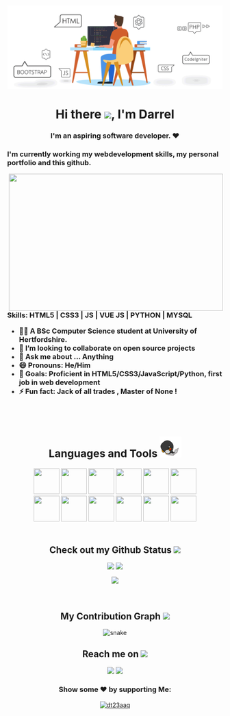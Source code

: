 [![MasterHead](https://raw.githubusercontent.com/cadetCoder/cadetCoder/main/GIFs/web_development.gif)](https://dtoledo-portfolio.vercel.app)

<!-- https://pbs.twimg.com/profile_banners/1698096276/1620509782/1500x500 -->
<!-- https://jusmarktech.com/public/a/images/pages/web_development.gif this is another nice gif image--> 
<!--  <p align="center">

<img src="https://badges.pufler.dev/visits/cadetCoder/cadetCoder"/>
<img src="https://badges.pufler.dev/years/cadetCoder"/>
<img src="https://badges.pufler.dev/repos/cadetCoder"/>
<img src="https://badges.pufler.dev/commits/monthly/CadetCoder" /> 

</p> -->

<h1 align="center"> Hi there <img src="https://github.com/dt23aaq/dt23aaq/blob/main/GIFs/Hi.gif" width="15px">, I'm Darrel </h1>
<h3 align="center"> I'm an aspiring software developer. ❤<h3>

I'm currently working my webdevelopment skills, my personal portfolio and this github.

<img align="right" width="500" height="320" src="https://i.pinimg.com/originals/47/f0/34/47f0342cec72b800463bf003eac1257e.gif">

Skills: HTML5 | CSS3 | JS | VUE JS | PYTHON | MYSQL

<!-- - 🔭  I’m currently improving on my [personal portfolio](https://dtoledo-portfolio.vercel.app) -->
<!-- - 🌱  I’m currently learning CS50: Introduction to Computer Science. -->
- 🧑‍🎓  A BSc Computer Science student at University of Hertfordshire.
- 👯  I’m looking to collaborate on open source projects
- 💬  Ask me about ... Anything
- 😄  Pronouns: He/Him
- 🥅  Goals: Proficient in HTML5/CSS3/JavaScript/Python, first job in web development
- ⚡   Fun fact: Jack of all trades , Master of None !
<br />
<br />

<div align="center">

<h2 align="center">Languages and Tools <img src="https://github.com/cadetCoder/cadetCoder/blob/main/GIFs/laptop.gif" width="50"></h2>  
<img src="https://github.com/dt23aaq/dt23aaq/blob/main/logos/vue.png?raw=true" height="60" width="60">
<img src="https://github.com/dt23aaq/dt23aaq/blob/main/logos/JS.png?raw=true" height="60" width="60">
<img src="https://github.com/dt23aaq/dt23aaq/blob/main/logos/css.png?raw=true" height="60" width="60">
<img src="https://github.com/dt23aaq/dt23aaq/blob/main/logos/html.png?raw=true" height="60" width="60">
<img src="https://github.com/v/dt23aaq/blob/main/logos/node.png?raw=true" height="60" width="60">
<img src="https://github.com/dt23aaq/dt23aaq/blob/main/logos/vuetify.png?raw=true" height="60" width="60">

<br>

<img src="https://github.com/dt23aaq/dt23aaq/blob/main/logos/postgres.png?raw=true" height="60" width="60">
<img src="https://github.com/dt23aaq/dt23aaq/blob/main/logos/mongodb.png?raw=true" height="60" width="60">
<img src="https://github.com/dt23aaq/dt23aaq/blob/main/logos/git.png?raw=true" height="60" width="60">
<img src="https://github.com/dt23aaq/dt23aaq/blob/main/logos/vs.png?raw=true" height="60" width="60">
<img src="https://github.com/dt23aaq/dt23aaq/blob/main/logos/bootstrap.png?raw=true" height="60" width="60">
<img src="https://github.com/dt23aaq/dt23aaq/blob/main/logos/sql.png?raw=true" height="60" width="60">

</div>

<br>
  
<h2 align="center">
  Check out my Github Status <img src="https://media.giphy.com/media/VgCDAzcKvsR6OM0uWg/giphy.gif" width="50">
</h2>

<p align = "center">
  <img  src = "https://github-readme-stats.vercel.app/api?username=dt23aaq&show_icons=true&theme=radical&line_height=27">
  <img  src="https://github-readme-streak-stats.herokuapp.com/?user=dt23aaq&show_icons=true&locale=en&layout=compact&theme=radical&line_height=0" />
</p>

<p align = "center">
 <img src = "https://github-readme-stats.vercel.app/api/top-langs/?username=cadetCoder&hide=html,css,java,shaderlab,kotlin,hlsl&theme=radical">
</p>

<br />

<h2 align="center">
  My Contribution Graph <img src="https://media.giphy.com/media/xUA7aZeLE2e0P7Znz2/giphy.gif" width="50">
</h2>
<p align="center">
  <img src="https://github.com/dt23aaq/dt23aaq/raw/output/github-contribution-grid-snake.svg" alt="snake"></center>
</p>

<div align="center">

<h2 align="center">Reach me on <img src="https://media0.giphy.com/media/jqNPzdTTxQfOgOqpO4/source.gif" width="50"></h2>

[<img src="https://img.shields.io/badge/linkedin-%230077B5.svg?&style=for-the-badge&logo=linkedin&logoColor=white">](https://www.linkedin.com/in/darreltoledo/)
[<img src="https://img.shields.io/badge/twitter-%231877F2.svg?&style=for-the-badge&logo=twitter&logoColor=white">](https://twitter.com/cadetCoder)


  

### Show some ❤️ by supporting Me:
<p><a href="https://www.buymeacoffee.com/dt23aaq"> <img align="center" src="https://cdn.buymeacoffee.com/buttons/v2/default-blue.png" height="40" width="210" alt="dt23aaq" /></a></p>

 </div>
